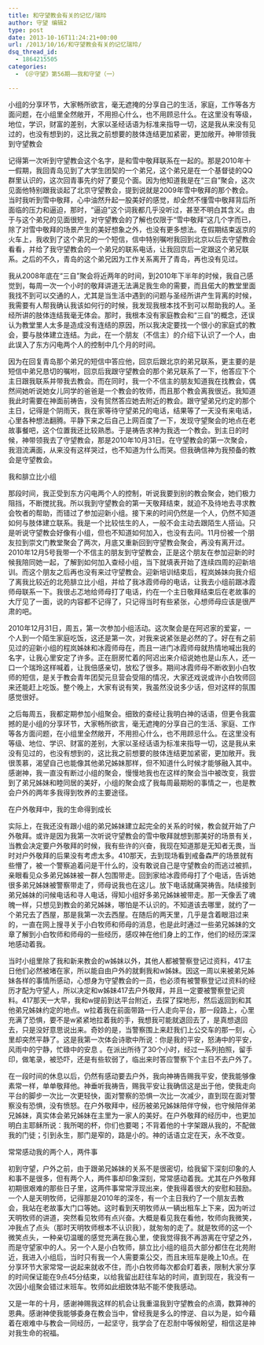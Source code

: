 ```yaml
---
title: 和守望教会有关的记忆/瑞玲
author: 守望 编辑2
type: post
date: 2013-10-16T11:24:21+00:00
url: /2013/10/16/和守望教会有关的记忆瑞玲/
dsq_thread_id:
  - 1864215505
categories:
  - 《＠守望》第56期——我和守望（一）

---
```

小组的分享环节，大家畅所欲言，毫无遮掩的分享自己的生活，家庭，工作等各方面问题，在小组里全然敞开，不用担心什么，也不用顾忌什么。在这里没有等级，地位，学识，财富的差别，大家以圣经话语为标准来指导一切，这是我从来没有见过的，也没有想到的，这比我之前想要的肢体连结更加紧密，更加敞开。<!--more-->神带领我到守望教会

记得第一次听到守望教会这个名字，是和雪中敬拜联系在一起的。那是2010年十一假期，我回青岛见到了大学生团契的一个弟兄，这个弟兄是在一个基督徒的QQ群里认识的，这次回青事先约好了要见个面。因为他知道我是在“三自”聚会，这次见面他特别跟我谈起了北京守望教会，提到说就是2009年雪中敬拜的那个教会。当时我听到雪中敬拜，心中油然升起一股美好的感觉，却全然不懂雪中敬拜背后所面临的压力和逼迫，那时，“逼迫”这个词我都几乎没听过，甚至不明白其含义。由于与这个弟兄的见面很短，对守望教会的了解也仅限于“雪中敬拜”这几个字而已，除了对雪中敬拜的场景产生的美好想象之外，也没有更多想法。在假期结束返京的火车上，我收到了这个弟兄的一个短信，信中特别嘱咐我回到北京以后去守望教会看看，并给了我守望教会的一个弟兄的联系电话，让我回京后一定跟这个弟兄联系。之后的不久，青岛的这个弟兄因为工作关系离开了青岛，再也没有见过。

我从2008年底在“三自”聚会将近两年的时间，到2010年下半年的时候，我自己感觉到，每周一次一个小时的敬拜讲道无法满足我生命的需要，而且偌大的教堂里面我找不到可以交通的人，尤其是当生活中遇到的问题与圣经所讲产生背离的时候，我需要有人帮我确认我该如何行的时候，我发现我根本找不到可以帮助我的人。圣经所讲的肢体连结我毫无体会。那时，我根本没有家庭教会和“三自”的概念，还误认为教堂里人太多是造成没有连结的原因，所以我决定要找一个很小的家庭式的教会，要与肢体建立连结。为此，在一个朋友（不信主）的介绍下认识了一个人，由此误入了东方闪电两个人的控制中几个月的时间。

因为在回复青岛那个弟兄的短信中答应他，回京后跟北京的弟兄联系，更主要的是短信中弟兄恳切的嘱咐，回京后我跟守望教会的那个弟兄联系了一下，他答应下个主日跟我联系并带我去教会。而在同时，我一个不信主的朋友知道我在找教会，偶然间她听说她女儿同学的爸爸是一个教会的牧师，而且那个教会离我很近。我知道我此时需要在神面前祷告，没有贸然答应她去附近的教会。跟守望弟兄约定的那个主日，记得是个阴雨天，我在家等待守望弟兄的电话，结果等了一天没有来电话，心里各种想法翻腾。平静下来之后自己上网百度了一下，发现守望聚会的地点在老故事餐吧，这个位置我还比较熟悉。于是祷告求神为我选一个教会。到主日的时候，神带领我去了守望教会，那是2010年10月31日。在守望教会的第一次聚会，我泪流满面，从来没有这样哭过，也不知道为什么而哭。但我确信神为我预备的教会是守望教会。

我和腓立比小组

那段时间，我正受到东方闪电两个人的控制，听说我要到别的教会聚会，她们极力阻挡，不断搅扰我。所以我到守望教会的第一天敬拜结束，就迫不及待地去寻求教会牧者的帮助，而错过了参加迎新小组。接下来的时间仍然是一个人，仍然不知道如何与肢体建立联系。我是一个比较怯生的人，一般不会主动去跟陌生人搭讪。只是听说守望教会好像有小组，但也不知道如何加入，也没有去问。11月份被一个朋友拉到崇文门教堂聚会了两次，月底又重新回到守望教会聚会，再没有离开过。2010年12月5号我带一个不信主的朋友到守望教会，正是这个朋友在参加迎新的时候我陪同她一起，了解到如何加入查经小组，当下就填表开始了连续四周的迎新培训。而这个朋友之后再也没有来过守望教会。迎新培训结束后，程岚姊妹向我介绍了离我比较近的北苑腓立比小组，并给了我冰霞师母的电话，让我去小组前跟冰霞师母联系一下。我很忐忑地给师母打了电话，约在一个主日敬拜结束后在老故事的大厅见了一面，说的内容都不记得了，只记得当时有些紧张，心想师母应该是很严肃的吧。

2010年12月31日，周五，第一次参加小组活动。这次聚会是在阿迟家的爱宴，一个人到一个陌生家庭吃饭，这还是第一次，对我来说紧张是必然的了。好在有之前见过的迎新小组的程岚姊妹和冰霞师母在，而且一进门冰霞师母就热情地喊出我的名字，让我心里安定了许多。正在厨房忙着的阿迟出来介绍说她也是山东人，还一口一个瑞玲这样喊着，让我倍感亲切，放松了很多。期间冰霞师母不断收到小白牧师的短信，是关于教会青年团契元旦营会受阻的情况，大家还戏说或许小白牧师回来还能赶上吃饭。整个晚上，大家有说有笑，我虽然没说多少话，但对这样的氛围感觉很好。

之后每周五，我都定期参加小组聚会。细致的查经让我明白神的话语，但更令我震撼的是小组的分享环节，大家畅所欲言，毫无遮掩的分享自己的生活、家庭、工作等各方面问题，在小组里全然敞开，不用担心什么，也不用顾忌什么。在这里没有等级、地位、学识、财富的差别，大家以圣经话语为标准来指导一切，这是我从来没有见过的，也没有想到的，这比我之前想要的肢体连结更加紧密，更加敞开。我很羡慕，渴望自己也能像其他弟兄姊妹那样，但不知道什么时候才能够融入其中。感谢神，我一直没有断过小组的聚会，慢慢地我也在这样的聚会当中被改变，我尝到了弟兄姊妹和睦同居的美好，小组的聚会成了我每周最期盼的事情之一，也是教会户外的两年多我得到牧养的主要途径。

在户外敬拜中，我的生命得到成长

实际上，在我还没有跟小组的弟兄姊妹建立起完全的关系的时候，教会就开始了户外敬拜。或许是因为我第一次听说守望教会的雪中敬拜就想到那美好的场景有关，当教会决定要户外敬拜的时候，我有些许的兴奋，我现在知道那是无知者无畏，当时对户外敬拜的后果没有考虑太多。410那天，去到现场看到戒备森严的场景就有些懵了，被一个警察追着问是干什么的，没有敢说自己是守望教会的而逃过被抓，亲眼看见众多弟兄姊妹被一群人包围带走。回到家给冰霞师母打了个电话，告诉她很多弟兄姊妹被警察带走了，师母说我也在这儿。放下电话就痛哭祷告。陆续接到弟兄姊妹的问候电话和寻人电话，得知小组好多弟兄姊妹被带走。那一天像丢了魂魄一样，只想见到教会的弟兄姊妹，哪怕是不认识的。不知道该去哪里，就约了一个弟兄去了西屋，那是我第一次去西屋。在随后的两天里，几乎是含着眼泪过来的，一直在网上搜寻关于小白牧师和师母的消息，也是此时通过一些弟兄姊妹的文章了解到小白牧师和师母的一些经历，感叹神在他们身上的工作，他们的经历深深地感动着我。

当时小组里除了我和新来教会的w姊妹以外，其他人都被警察登记过资料，417主日他们必然被堵在家，所以能自由户外的就剩我和w姊妹。因这一周以来被弟兄姊妹各样的事情所感动，心想身为守望教会的一员，也必须有被警察登记过资料的经历才配为守望人，所以决定和w姊妹417去户外敬拜，并且一定要被警察登记资料。417那天一大早，我和w提前到达平台附近，去探了探地形，然后返回到和其他弟兄姊妹约定的地点。w拉着我在前面带路一行人走向平台，那一段路上，心里充满了恐惧，要不是w紧紧地拉着我的手，我想我可能就退回去了，是真想退回去，只是没好意思说出来。奇妙的是，当警察围上来赶我们上公交车的那一刻，心里却突然平静了。这是我第一次体会诗歌中所说：你是我的平安，怒涛中的平安，风雨中的宁静，忙碌中的安息 。在派出所待了30个小时，经过一系列拍照，留手印，做笔录，被恐吓，还是有些软弱了，临出来时答应警察下个主日不去户外了。

在一段时间的休息以后，仍然有感动要去户外，我向神祷告赐我平安，使我能够像素常一样，单单敬拜他。神垂听我祷告，赐我平安让我确信这是出于他，使我走向平台的脚步一次比一次更轻快，面对警察的恐惧一次比一次减少，直到现在面对警察没有恐惧，没有愤怒。在户外敬拜中，经历被弟兄姊妹陪伴守候，也守候陪伴弟兄姊妹，真实体会弟兄姊妹在主里为一家人的美好。在户外敬拜的经历中，也更加明白主耶稣所说：我所喝的杯，你们也要喝；不背着他的十字架跟从我的，不配做我的门徒；引到永生，那门是窄的，路是小的。神的话语立定在天，永不改变。

常常感动我的两个人，两件事

初到守望，户外之前，由于跟弟兄姊妹的关系不是很密切，给我留下深刻印象的人和事不是很多，但有两个人，两件事却印象深刻，常常感动着我。尤其在户外敬拜初期很艰难的那些日子里，这两件事常常浮现出来，使我得着很大的安慰和鼓励。一个人是天明牧师，记得那是2010年的深冬，有一个主日我约了一个朋友去教会，我站在老故事大门口等她。这时看到天明牧师从一辆出租车上下来，因为听过天明牧师的讲道，突然看见牧师有点兴奋。大概是看见我在看他，牧师向我微笑，冲我点了点头（那时天明牧师根本不认识我），就匆匆的走了。就是牧师的这一个微笑点头，一种亲切温暖的感觉充满在我心里，使我觉得我不再游离在守望之外，而是守望家中的人。另一个人是小白牧师，腓立比小组的组员大部分都住在北苑附近，我进入小组后，当时只有我一个人需要乘公交，而且末班车是晚上10点。在分享环节大家常常一说起来就收不住，而小白牧师每次都会盯着表，限制大家分享的时间保证能在9点45分结束，以给我留出赶往车站的时间，直到现在，我没有一次因小组聚会错过末班车。牧师如此细致体贴不能不使我感动。

又是一年的十月，感谢神赐我这样的机会让我重温我到守望教会的点滴，数算神的恩典。感谢神使我能够委身在教会当中，曾经我是多么的悖逆、自以为是，如今藉着在艰难中与教会一同经历，一起坚守，我学会了在忍耐中等候盼望，相信这是神对我生命的祝福。